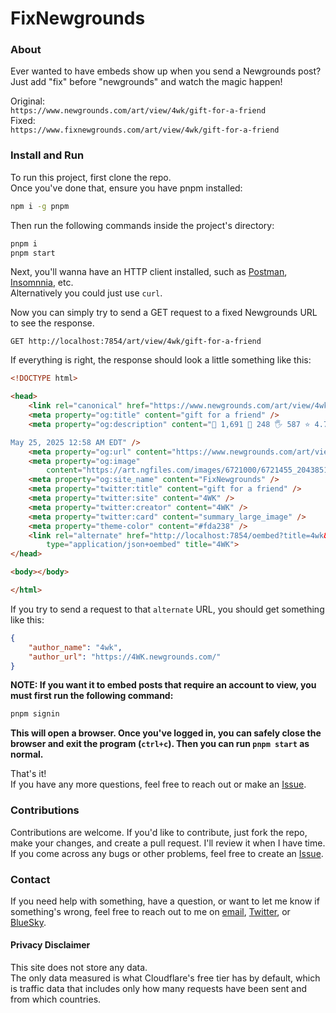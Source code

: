 # FixNewgrounds

### About
Ever wanted to have embeds show up when you send a Newgrounds post?  
Just add "fix" before "newgrounds" and watch the magic happen!

Original:  
`https://www.newgrounds.com/art/view/4wk/gift-for-a-friend`  
Fixed:  
`https://www.fixnewgrounds.com/art/view/4wk/gift-for-a-friend`

### Install and Run
To run this project, first clone the repo.  
Once you've done that, ensure you have pnpm installed:
```bash
npm i -g pnpm
```
Then run the following commands inside the project's directory:
```bash
pnpm i
pnpm start
```
Next, you'll wanna have an HTTP client installed, such as [Postman](https://www.postman.com/),
[Insomnnia](https://insomnia.rest/), etc.  
Alternatively you could just use `curl`.

Now you can simply try to send a GET request to a fixed Newgrounds URL
to see the response.
```
GET http://localhost:7854/art/view/4wk/gift-for-a-friend
```
If everything is right, the response should look a
little something like this:
```html
<!DOCTYPE html>

<head>
    <link rel="canonical" href="https://www.newgrounds.com/art/view/4wk/gift-for-a-friend" />
    <meta property="og:title" content="gift for a friend" />
    <meta property="og:description" content="👀 1,691 🌟 248 🖐️ 587 ⭐ 4.77 / 5.00

May 25, 2025 12:58 AM EDT" />
    <meta property="og:url" content="https://www.newgrounds.com/art/view/4wk/gift-for-a-friend" />
    <meta property="og:image"
        content="https://art.ngfiles.com/images/6721000/6721455_2043851_4wk_untitled-6721455.36f2d145774168f1b5145640c4379f32.webp?f1748149209" />
    <meta property="og:site_name" content="FixNewgrounds" />
    <meta property="twitter:title" content="gift for a friend" />
    <meta property="twitter:site" content="4WK" />
    <meta property="twitter:creator" content="4WK" />
    <meta property="twitter:card" content="summary_large_image" />
    <meta property="theme-color" content="#fda238" />
    <link rel="alternate" href="http://localhost:7854/oembed?title=4wk&url=https%3A%2F%2F4WK.newgrounds.com%2F"
        type="application/json+oembed" title="4WK">
</head>

<body></body>

</html>
```
If you try to send a request to that `alternate` URL, you should get something like this:
```json
{
    "author_name": "4wk",
    "author_url": "https://4WK.newgrounds.com/"
}
```
**NOTE: If you want it to embed posts that require an account to view, you must
first run the following command:**
```bash
pnpm signin
```
**This will open a browser. Once you've logged in, you can safely close the browser
and exit the program (`ctrl+c`). Then you can run `pnpm start` as normal.**

That's it!  
If you have any more questions, feel free to reach out
or make an [Issue](https://github.com/SauceyRed/fix-newgrounds/issues/new/choose).

### Contributions
Contributions are welcome. If you'd like to contribute, just fork the repo, make your changes,
and create a pull request. I'll review it when I have time.  
If you come across any bugs or other problems, feel free to create
an [Issue](https://github.com/SauceyRed/fix-newgrounds/issues/new/choose).

### Contact
If you need help with something, have a question, or want to let me know if something's wrong,
feel free to reach out to me on [email](mailto:contact@fixnewgrounds.com),
[Twitter](https://twitter.com/SauceyRedHN), or [BlueSky](https://bsky.app/profile/saucey.red).


#### Privacy Disclaimer
This site does not store any data.  
The only data measured is what Cloudflare's free tier has by default, which is traffic data
that includes only how many requests have been sent and from which countries.
